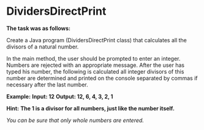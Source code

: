 # DividersDirectPrint

**The task was as follows:**

Create a Java program (DividersDirectPrint class) that calculates all the divisors of a natural number.

In the main method, the user should be prompted to enter an integer. Numbers are rejected with an appropriate message. After the user has typed his number, the following is calculated all integer divisors of this number are determined and printed on the console separated by commas if necessary after the last number.

**Example:**
**Input: 12**
**Output: 12, 6, 4, 3, 2, 1**

**Hint:**
**The 1 is a divisor for all numbers, just like the number itself.**

*You can be sure that only whole numbers are entered.*
